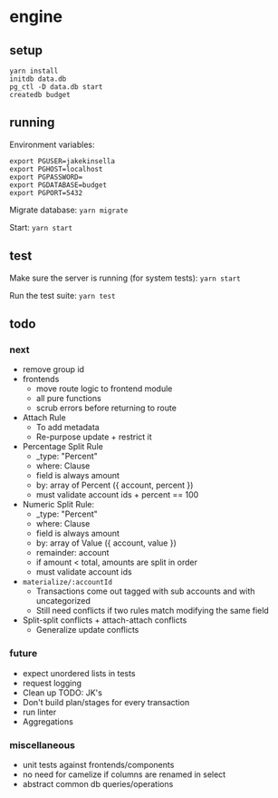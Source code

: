 # engine

## setup
`yarn install`  
`initdb data.db`  
`pg_ctl -D data.db start`  
`createdb budget`  

## running

Environment variables:
```
export PGUSER=jakekinsella
export PGHOST=localhost
export PGPASSWORD=
export PGDATABASE=budget
export PGPORT=5432
```

Migrate database:
`yarn migrate`

Start:
`yarn start`

## test
Make sure the server is running (for system tests):
`yarn start`

Run the test suite:
`yarn test`

## todo

### next
 - remove group id
 - frontends
   - move route logic to frontend module
   - all pure functions
   - scrub errors before returning to route
 - Attach Rule
   - To add metadata
   - Re-purpose update + restrict it
 - Percentage Split Rule
   - \_type: "Percent"
   - where: Clause
   - field is always amount
   - by: array of Percent ({ account, percent })
   - must validate account ids + percent == 100
 - Numeric Split Rule:
   - \_type: "Percent"
   - where: Clause
   - field is always amount
   - by: array of Value ({ account, value })
   - remainder: account
   - if amount < total, amounts are split in order
   - must validate account ids
 - `materialize/:accountId`
   - Transactions come out tagged with sub accounts and with uncategorized
   - Still need conflicts if two rules match modifying the same field
 - Split-split conflicts + attach-attach conflicts
   - Generalize update conflicts

### future
 - expect unordered lists in tests
 - request logging
 - Clean up TODO: JK's
 - Don't build plan/stages for every transaction
 - run linter
 - Aggregations

### miscellaneous
 - unit tests against frontends/components
 - no need for camelize if columns are renamed in select
 - abstract common db queries/operations
